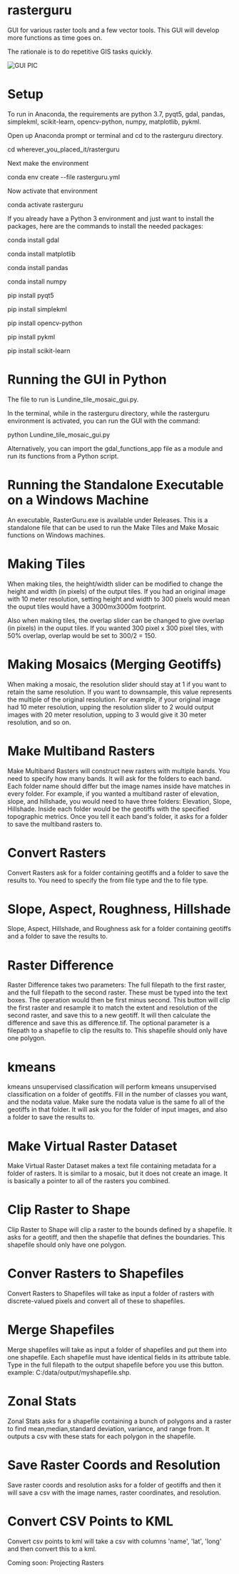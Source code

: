 # rasterguru
GUI for various raster tools and a few vector tools.  This GUI will develop more functions as time goes on.

The rationale is to do repetitive GIS tasks quickly.

![GUI PIC](https://github.com/mlundine/rasterguru/blob/master/rastergu_gui.png)

# Setup

To run in Anaconda, the requirements are python 3.7, pyqt5, gdal, pandas, simplekml, scikit-learn, opencv-python, numpy, matplotlib, pykml.

Open up Anaconda prompt or terminal and cd to the rasterguru directory.

cd wherever_you_placed_it/rasterguru

Next make the environment

conda env create --file rasterguru.yml

Now activate that environment

conda activate rasterguru

If you already have a Python 3 environment and just want to install the packages, here are the commands to install the needed packages:

conda install gdal

conda install matplotlib

conda install pandas

conda install numpy

pip install pyqt5

pip install simplekml

pip install opencv-python

pip install pykml

pip install scikit-learn

# Running the GUI in Python

The file to run is Lundine_tile_mosaic_gui.py.

In the terminal, while in the rasterguru directory, while the rasterguru environment is activated, 
you can run the GUI with the command:

python Lundine_tile_mosaic_gui.py

Alternatively, you can import the gdal_functions_app file as a module and run its functions from a Python script.

# Running the Standalone Executable on a Windows Machine

An executable, RasterGuru.exe is available under Releases.  This is a standalone file that can be used to run the Make Tiles and Make Mosaic functions on Windows machines.

# Making Tiles

When making tiles, the height/width slider can be modified to change the height and width (in pixels) of the output tiles.
If you had an original image with 10 meter resolution, setting height and width to 300 pixels would mean the ouput tiles would have a 3000mx3000m footprint.

Also when making tiles, the overlap slider can be changed to give overlap (in pixels) in the ouput tiles.  If you wanted 300 pixel x 300 pixel tiles, with 50% overlap, overlap would be set to 300/2 = 150.  

# Making Mosaics (Merging Geotiffs)

When making a mosaic, the resolution slider should stay at 1 if you want to retain the same resolution.  If you want to downsample, this value represents the multiple of the original resolution.
For example, if your original image had 10 meter resolution, upping the resolution slider to 2 would output images with 20 meter resolution, upping to 3 would give it 30 meter resolution, and so on.

# Make Multiband Rasters

Make Multiband Rasters will construct new rasters with multiple bands.  You need to specify how many bands.
It will ask for the folders to each band.  Each folder name should differ but the image names inside have matches in every folder.
For example, if you wanted a multiband raster of elevation, slope, and hillshade, you would need to have three folders:
Elevation, Slope, Hillshade.  Inside each folder would be the geotiffs with the specified topographic metrics.
Once you tell it each band's folder, it asks for a folder to save the multiband rasters to.  

# Convert Rasters

Convert Rasters ask for a folder containing geotiffs and a folder to save the results to. You need to specify the from file type and the to file type.

# Slope, Aspect, Roughness, Hillshade

Slope, Aspect, Hillshade, and Roughness ask for a folder containing geotiffs and a folder to save the results to.

# Raster Difference

Raster Difference takes two parameters: The full filepath to the first raster, and the full filepath to the second raster. These must be typed into the text boxes.
The operation would then be first minus second. This button will clip the first raster and resample it to match the extent and resolution of the second raster, and save this to a new geotiff.
It will then calculate the difference and save this as difference.tif. The optional parameter is a filepath to a shapefile to clip the results to. This shapefile should only have one polygon.

# kmeans

kmeans unsupervised classification will perform kmeans unsupervised classification on a folder of geotiffs.  Fill in the number of classes you want, and the nodata value.
Make sure the nodata value is the same fo all of the geotiffs in that folder.  It will ask you for the folder of input images, and also a folder to save the results to.

# Make Virtual Raster Dataset

Make Virtual Raster Dataset makes a text file containing metadata for a folder of rasters.  It is similar to a mosaic,
but it does not create an image.  It is basically a pointer to all of the rasters you combined.

# Clip Raster to Shape

Clip Raster to Shape will clip a raster to the bounds defined by a shapefile.  It asks for a geotiff, and then the shapefile that defines the boundaries.  This shapefile should only have one polygon.

# Conver Rasters to Shapefiles

Convert Rasters to Shapefiles will take as input a folder of rasters with discrete-valued pixels and convert all of these to shapefiles.

# Merge Shapefiles

Merge shapefiles will take as input a folder of shapefiles and put them into one shapefile.  Each shapefile must have identical fields in its attribute table.
Type in the full filepath to the output shapefile before you use this button.  example: C:/data/output/myshapefile.shp.

# Zonal Stats

Zonal Stats asks for a shapefile containing a bunch of polygons and a raster to find mean,median,standard deviation, variance, and range from.
It outputs a csv with these stats for each polygon in the shapefile.

# Save Raster Coords and Resolution

Save raster coords and resolution asks for a folder of geotiffs and then it will save a csv with the image names, raster coordinates, and resolution.

# Convert CSV Points to KML

Convert csv points to kml will take a csv with columns 'name', 'lat', 'long' and then convert this to a kml.

Coming soon: Projecting Rasters






